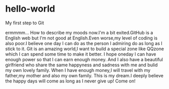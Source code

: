 # hello-world
My first step to Git

ermmmm...
How to describe my moods now.I'm a bit exited.GitHub is a English web but I'm not good at English.Even worse,my level of coding is also poor.I believe one day I can do as the person I admiring do as long as I stick to it.
Git is an amazing world,I want to build a special zone like QQzone which I can spend some time to make it better.
I hope oneday I can have enough power so that I can earn enough money. And I also have a beautiful girlfriend who share the same happyness and sadness with me and bulid my own lovely family. When I have enough money,I will travel with my father,my mother and also my own family.
This is my dream.I deeply believe the happy days will come as long as I never give up! Come on!

